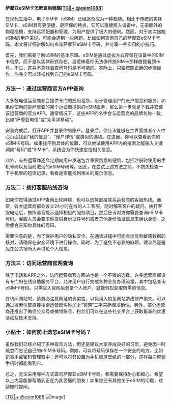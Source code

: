 **萨摩亚eSIM卡怎麽查詢號碼[[TG💪+ @esim1088](https://t.me/s/esim1088)]**

在现代生活中，电子SIM卡（eSIM）已经逐渐成为一种趋势。相比于传统的实体SIM卡，eSIM具有更便捷、更环保的特点。它可以直接嵌入设备中，无需额外的物理插槽，支持远程配置和管理，为用户提供了极大的便利。然而，对于初次接触eSIM的用户来说，可能会遇到一些问题，比如如何查询自己的萨摩亚eSIM卡号码。本文将详细讲解如何查询萨摩亚eSIM卡号码，并分享一些实用的小技巧。

首先，我们需要了解eSIM的基本原理。eSIM是通过虚拟方式存储在设备中的SIM卡信息，而不是以实体形式存在。这意味着你无法像传统SIM卡那样直接看到卡号。不过，这并不意味着查询号码是不可能的。实际上，只要按照正确的步骤操作，你完全可以轻松找到自己的eSIM卡号码。

### 方法一：通过运营商官方APP查询

大多数电信运营商都会提供专门的应用程序，用于管理用户的账户信息和服务。如果你使用的是萨摩亚的某个运营商提供的eSIM服务，那么第一步就是下载并安装该运营商的官方APP。通常情况下，这些APP的名字会与运营商的品牌名称一致，比如“萨摩亚电信”或“太平洋移动”。

安装完成后，打开APP并登录你的账户。登录后，你应该能够在主界面或者个人中心页面找到“我的信息”、“账户详情”或类似的选项。在这里，你可以查看到你的eSIM卡号码。如果找不到具体的位置，可以尝试使用APP内的搜索功能输入关键词如“号码”或“SIM卡”，系统会为你快速定位相关信息。

此外，有些运营商还会定期向用户发送包含重要信息的短信，包括注册时使用的手机号码以及当前激活的eSIM号码等。因此，在尝试上述方法之前，不妨先检查一下手机里的短信记录，看看是否能找到相关的提示信息。

### 方法二：拨打客服热线咨询

如果你觉得通过APP查询比较麻烦，也可以选择直接联系运营商的客服热线。通常，各大运营商都会设立24小时在线的人工客服，随时解答客户的疑问。拨打客服电话后，按照语音提示选择相应的服务项目，然后告诉对方你需要查询eSIM卡号码。客服人员会要求你提供身份证件号码或者其他身份验证信息来确认身份，之后便会告知你具体的号码。

需要注意的是，为了保护用户的隐私安全，在通话过程中可能会涉及到敏感数据的核对，请确保在安全环境下进行操作。同时，为了避免不必要的麻烦，建议尽量避免在公共场所大声讨论个人信息。

### 方法三：访问运营商官网查询

除了电话和APP之外，访问运营商官方网站也是一个不错的选择。许多运营商都设有专门的在线自助服务平台，允许用户自行完成各种业务办理流程，其中包括查询eSIM卡号码。只需进入官网后登录个人账户，就能轻松获取所需的信息。

在访问网站时，请务必注意网址的真实性，以免误入钓鱼网站造成财产损失。可以通过搜索引擎直接搜索运营商名称加上“官网”二字来确保准确性。另外，部分运营商还推出了微信公众号或微博账号，粉丝们可以在这些社交平台上获取最新的优惠活动及技术支持。

### 小贴士：如何防止遗忘eSIM卡号码？

虽然我们已经介绍了多种查询方法，但还是建议大家养成良好的习惯，避免因一时疏忽而忘记自己的eSIM卡号码。例如，可以将号码保存在一个安全的地方，比如记事本或密码管理器中；还可以将其设置为手机锁屏壁纸的一部分，这样每次解锁手机时都能看到它。

总之，无论采用哪种方式查询萨摩亚eSIM卡号码，都需要保持耐心和细心。希望以上内容能够帮助到正在为此苦恼的朋友！如果你还有其他关于eSIM的问题，欢迎随时提问。

[[TG💪+ @esim1088](https://t.me/s/esim1088) ![Image](https://i.postimg.cc/4NQfJmqS/Snipaste-2025-05-13-00-14-12.png)]